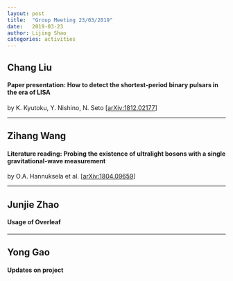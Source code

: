 ```yaml
---
layout: post
title:  "Group Meeting 23/03/2019"
date:   2019-03-23
author: Lijing Shao
categories: activities
---
```




## Chang Liu

#### Paper presentation: How to detect the shortest-period binary pulsars in the era of LISA

by K. Kyutoku, Y. Nishino, N. Seto [[arXiv:1812.02177](https://arxiv.org/abs/1812.02177)]

---

## Zihang Wang

#### Literature reading: Probing the existence of ultralight bosons with a single gravitational-wave measurement

by O.A. Hannuksela et al. [[arXiv:1804.09659](https://arxiv.org/abs/1804.09659)]

---

## Junjie Zhao

#### Usage of Overleaf

---

## Yong Gao

#### Updates on project
